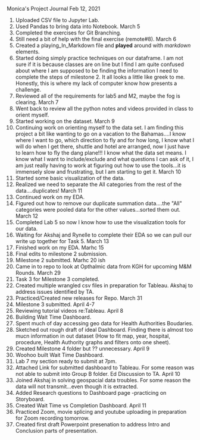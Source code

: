 Monica's Project Journal
Feb 12, 2021
1) Uploaded CSV file to Jupyter Lab.
2) Used Pandas to bring data into Notebook.
March 5
1) Completed the exercises for Git Branching.  
2) Still need a bit of help with the final exercise (remote#8).
March 6
1) Created a playing_In_Markdown file and **played** around with *markdown* elements.
2) Started doing simply practice techniques on our dataframe.  I am not sure if it is because classes are on line but I find I am quite confused about where I am supposed to be finding the information I need to complete the steps of milestone 2.  It all looks a little like greek to me.  Honestly, this is where my lack of computer know how presents a challenge.  
3) Reviewed all of the requirements for lab5 and M2, maybe the fog is clearing. 
March 7
1) Went back to review all the python notes and videos provided in class to orient myself.
2) Started working on the dataset.
March 9
1) Continuing work on orienting myself to the data set.  I am finding this project a bit like wanting to go on a vacation to the Bahamas....I know where I want to go, which direction to fly and for how long, I know what I will do when I get there, shuttle and hotel are arranged, now I just have to learn how to fly the dang plane!!!  I know what the data set means.  I know what I want to include/exclude and what questions I can ask of it, I am just really having to work at figuring out how to use the tools...it is immensely slow and frustrating, but I am starting to get it.
March 10
1) Started some basic visualization of the data.  
2) Realized we need to separate the All categories from the rest of the data....duplicates!
March 11
1) Continued work on my EDA.
2) Figured out how to remove our duplicate summation data....the "All" categories were pooled data for the other values...sorted them out.   
March 12
1) Completed Lab 5 so now I know how to use the visualization tools for our data.
2) Waiting for Akshaj and Rynelle to complete their EDA so we can pull our write up together for Task 5.
March 13
1) Finished work on my EDA.
Marhc 15
1) Final edits to milestone 2 submission.
2) Milestone 2 submitted.
Marhc 20 ish
1) Came in to repo to look at Opthalmic data from KGH for upcoming M&M Rounds.
March 29
1) Task 3 for Milestone 3 completed.
2) Created multiple wrangled csv files in preparation for Tableau.  Akshaj to address issues identified by TA.
3) Practiced/Created new releases for Repo.
March 31
1) Milestone 3 submitted.
April 4-7
1) Reviewing tutorial videos re:Tableau.
April 8
1) Building Wait Time Dashboard.
2) Spent much of day accessing geo data for Health Authorities Boudaries.
3) Sketched out rough draft of ideal Dashboard.  Finding there is almost too mucn information in out dataset (How to fit map, year, hospital, procedure, Health Authority graphs and filters onto one sheet).
4) Created Milestone 4 folder but ?? unnecessary.
April 9
1) Woohoo built Wait Time Dashboard.
2) Lab 7 my section ready to submit at 7pm.
3) Attached Link for submitted dashboard to Tableau. For some reason was not able to submit into Group B folder.  Ed Discussion to TA.
April 10
1) Joined Akshaj in solving geospacial data troubles.  For some reason the data will not transmit...even though it is extracted.
2) Added Research questions to Dashboard page -practicing on Storyboard.
3) Created Wait Time vs Completion Dashboard.
April 11
1) Practiced Zoom, movie splicing and youtube uploading in preparation for Zoom recording tomorrow.
2) Created first draft Powerpoint presenation to address Intro and Conclusion parts of presentation.

